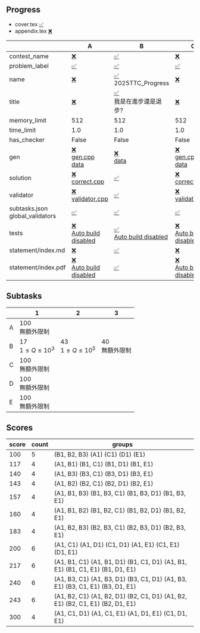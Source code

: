 
## Progress
<!-- progress start -->

- cover.tex [:white_check_mark:](cover.tex)
- appendix.tex [:x:](appendix.tex)

| | A | B | C | D | E |
| --- | --- | --- | --- | --- | --- |
| contest_name |  [:x:](pA/problem.json) | [:white_check_mark:](pB/problem.json) | [:x:](pC/problem.json) | [:x:](pD/problem.json) | [:x:](pE/problem.json) |
| problem_label |  [:white_check_mark:](pA/problem.json) | [:white_check_mark:](pB/problem.json) | [:white_check_mark:](pC/problem.json) | [:white_check_mark:](pD/problem.json) | [:white_check_mark:](pE/problem.json) |
| name |  [:x:](pA/problem.json) | [:white_check_mark:](pB/problem.json)<br>2025TTC_Progress | [:x:](pC/problem.json) | [:x:](pD/problem.json) | [:x:](pE/problem.json) |
| title |  [:x:](pA/problem.json) | [:white_check_mark:](pB/problem.json)<br>我是在進步還是退步? | [:x:](pC/problem.json) | [:x:](pD/problem.json) | [:x:](pE/problem.json) |
| memory_limit |  512 | 512 | 512 | 512 | 512 |
| time_limit |  1.0 | 1.0 | 1.0 | 1.0 | 1.0 |
| has_checker |  False | False | False | False | False |
| gen | [:x:](pA/gen)<br>[gen.cpp](pA/gen/gen.cpp)<br>[data](pA/gen/data) | [:x:](pB/gen)<br>[data](pB/gen/data) | [:x:](pC/gen)<br>[gen.cpp](pC/gen/gen.cpp)<br>[data](pC/gen/data) | [:x:](pD/gen)<br>[gen.cpp](pD/gen/gen.cpp)<br>[data](pD/gen/data) | [:x:](pE/gen)<br>[gen.cpp](pE/gen/gen.cpp)<br>[data](pE/gen/data) |
| solution | [:x:](pA/solution)<br>[correct.cpp](pA/solution/correct.cpp) | [:white_check_mark:](pB/solution) | [:x:](pC/solution)<br>[correct.cpp](pC/solution/correct.cpp) | [:x:](pD/solution)<br>[correct.cpp](pD/solution/correct.cpp) | [:x:](pE/solution)<br>[correct.cpp](pE/solution/correct.cpp) |
| validator | [:x:](pA/validator)<br>[validator.cpp](pA/validator/validator.cpp) | [:white_check_mark:](pB/validator) | [:x:](pC/validator)<br>[validator.cpp](pC/validator/validator.cpp) | [:x:](pD/validator)<br>[validator.cpp](pD/validator/validator.cpp) | [:x:](pE/validator)<br>[validator.cpp](pE/validator/validator.cpp) |
| subtasks.json<br>global_validators |  [:white_check_mark:](pA/subtasks.json) | [:white_check_mark:](pB/subtasks.json) | [:white_check_mark:](pC/subtasks.json) | [:white_check_mark:](pD/subtasks.json) | [:white_check_mark:](pE/subtasks.json) |
| tests | [:x:](pA/tests)<br>[Auto build disabled](pA/gen/DISABLE_AUTO_BUILD) | [:white_check_mark:](pB/tests)<br>[Auto build disabled](pB/gen/DISABLE_AUTO_BUILD) | [:x:](pC/tests)<br>[Auto build disabled](pC/gen/DISABLE_AUTO_BUILD) | [:x:](pD/tests)<br>[Auto build disabled](pD/gen/DISABLE_AUTO_BUILD) | [:x:](pE/tests)<br>[Auto build disabled](pE/gen/DISABLE_AUTO_BUILD) |
| statement/index.md | [:x:](pA/statement/index.md) | [:white_check_mark:](pB/statement/index.md) | [:x:](pC/statement/index.md) | [:x:](pD/statement/index.md) | [:x:](pE/statement/index.md) |
| statement/index.pdf | [:x:](pA/statement/index.pdf)<br>[Auto build disabled](pA/statement/DISABLE_AUTO_BUILD) | [:white_check_mark:](pB/statement/index.pdf) | [:x:](pC/statement/index.pdf)<br>[Auto build disabled](pC/statement/DISABLE_AUTO_BUILD) | [:x:](pD/statement/index.pdf)<br>[Auto build disabled](pD/statement/DISABLE_AUTO_BUILD) | [:x:](pE/statement/index.pdf)<br>[Auto build disabled](pE/statement/DISABLE_AUTO_BUILD) |

<!-- progress end -->

## Subtasks
<!-- subtasks start -->

| | 1 | 2 | 3 |
| --- | --- | --- | --- |
| A | 100<br>無額外限制 |
| B | 17<br>$1 \le Q \le 10^3$ | 43<br>$1 \le Q \le 10^5$ | 40<br>無額外限制 |
| C | 100<br>無額外限制 |
| D | 100<br>無額外限制 |
| E | 100<br>無額外限制 |

<!-- subtasks end -->

## Scores
<!-- scores start -->

| score | count | groups |
| --- | --- | --- |
| 100 | 5 | (B1, B2, B3) (A1) (C1) (D1) (E1) |
| 117 | 4 | (A1, B1) (B1, C1) (B1, D1) (B1, E1) |
| 140 | 4 | (A1, B3) (B3, C1) (B3, D1) (B3, E1) |
| 143 | 4 | (A1, B2) (B2, C1) (B2, D1) (B2, E1) |
| 157 | 4 | (A1, B1, B3) (B1, B3, C1) (B1, B3, D1) (B1, B3, E1) |
| 160 | 4 | (A1, B1, B2) (B1, B2, C1) (B1, B2, D1) (B1, B2, E1) |
| 183 | 4 | (A1, B2, B3) (B2, B3, C1) (B2, B3, D1) (B2, B3, E1) |
| 200 | 6 | (A1, C1) (A1, D1) (C1, D1) (A1, E1) (C1, E1) (D1, E1) |
| 217 | 6 | (A1, B1, C1) (A1, B1, D1) (B1, C1, D1) (A1, B1, E1) (B1, C1, E1) (B1, D1, E1) |
| 240 | 6 | (A1, B3, C1) (A1, B3, D1) (B3, C1, D1) (A1, B3, E1) (B3, C1, E1) (B3, D1, E1) |
| 243 | 6 | (A1, B2, C1) (A1, B2, D1) (B2, C1, D1) (A1, B2, E1) (B2, C1, E1) (B2, D1, E1) |
| 300 | 4 | (A1, C1, D1) (A1, C1, E1) (A1, D1, E1) (C1, D1, E1) |

<!-- scores end -->
